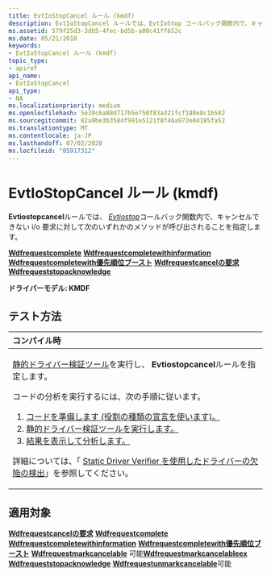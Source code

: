 ```yaml
---
title: EvtIoStopCancel ルール (kmdf)
description: EvtIoStopCancel ルールでは、EvtIoStop コールバック関数内で、キャンセルできない i/o 要求に対して次のいずれかのメソッドが呼び出されることを指定します。
ms.assetid: 579f25d3-3db5-4fec-bd5b-a09c41ff652c
ms.date: 05/21/2018
keywords:
- EvtIoStopCancel ルール (kmdf)
topic_type:
- apiref
api_name:
- EvtIoStopCancel
api_type:
- NA
ms.localizationpriority: medium
ms.openlocfilehash: 5e39c6a88d717b5e750f83a321fcf188e8c1b502
ms.sourcegitcommit: 82a9be3b3584f991e5121f8f46a972e04185fa52
ms.translationtype: MT
ms.contentlocale: ja-JP
ms.lasthandoff: 07/02/2020
ms.locfileid: "85917312"
---
```

# <a name="evtiostopcancel-rule-kmdf"></a>EvtIoStopCancel ルール (kmdf)


**Evtiostopcancel**ルールでは、 [*Evtiostop*](https://docs.microsoft.com/windows-hardware/drivers/ddi/wdfio/nc-wdfio-evt_wdf_io_queue_io_stop)コールバック関数内で、キャンセルできない i/o 要求に対して次のいずれかのメソッドが呼び出されることを指定します。

[**Wdfrequestcomplete**](https://docs.microsoft.com/windows-hardware/drivers/ddi/wdfrequest/nf-wdfrequest-wdfrequestcomplete) 
[**Wdfrequestcompletewithinformation**](https://docs.microsoft.com/windows-hardware/drivers/ddi/wdfrequest/nf-wdfrequest-wdfrequestcompletewithinformation) 
[**Wdfrequestcompletewith優先順位ブースト**](https://docs.microsoft.com/windows-hardware/drivers/ddi/wdfrequest/nf-wdfrequest-wdfrequestcompletewithpriorityboost) 
[**Wdfrequestcancelの要求**](https://docs.microsoft.com/windows-hardware/drivers/ddi/wdfrequest/nf-wdfrequest-wdfrequestcancelsentrequest) 
[**Wdfrequeststopacknowledge**](https://docs.microsoft.com/windows-hardware/drivers/ddi/wdfrequest/nf-wdfrequest-wdfrequeststopacknowledge)

**ドライバーモデル: KMDF**

<a name="how-to-test"></a>テスト方法
-----------

<table>
<colgroup>
<col width="100%" />
</colgroup>
<thead>
<tr class="header">
<th align="left">コンパイル時</th>
</tr>
</thead>
<tbody>
<tr class="odd">
<td align="left"><p><a href="https://docs.microsoft.com/windows-hardware/drivers/devtest/static-driver-verifier" data-raw-source="[Static Driver Verifier](https://docs.microsoft.com/windows-hardware/drivers/devtest/static-driver-verifier)">静的ドライバー検証ツール</a>を実行し、 <strong>Evtiostopcancel</strong>ルールを指定します。</p>
コードの分析を実行するには、次の手順に従います。
<ol>
<li><a href="https://docs.microsoft.com/windows-hardware/drivers/devtest/using-static-driver-verifier-to-find-defects-in-drivers#preparing-your-source-code" data-raw-source="[Prepare your code (use role type declarations).](https://docs.microsoft.com/windows-hardware/drivers/devtest/using-static-driver-verifier-to-find-defects-in-drivers#preparing-your-source-code)">コードを準備します (役割の種類の宣言を使います)。</a></li>
<li><a href="https://docs.microsoft.com/windows-hardware/drivers/devtest/using-static-driver-verifier-to-find-defects-in-drivers#running-static-driver-verifier" data-raw-source="[Run Static Driver Verifier.](https://docs.microsoft.com/windows-hardware/drivers/devtest/using-static-driver-verifier-to-find-defects-in-drivers#running-static-driver-verifier)">静的ドライバー検証ツールを実行します。</a></li>
<li><a href="https://docs.microsoft.com/windows-hardware/drivers/devtest/using-static-driver-verifier-to-find-defects-in-drivers#viewing-and-analyzing-the-results" data-raw-source="[View and analyze the results.](https://docs.microsoft.com/windows-hardware/drivers/devtest/using-static-driver-verifier-to-find-defects-in-drivers#viewing-and-analyzing-the-results)">結果を表示して分析します。</a></li>
</ol>
<p>詳細については、「 <a href="https://docs.microsoft.com/windows-hardware/drivers/devtest/using-static-driver-verifier-to-find-defects-in-drivers" data-raw-source="[Using Static Driver Verifier to Find Defects in Drivers](https://docs.microsoft.com/windows-hardware/drivers/devtest/using-static-driver-verifier-to-find-defects-in-drivers)">Static Driver Verifier を使用したドライバーの欠陥の検出</a>」を参照してください。</p></td>
</tr>
</tbody>
</table>

<a name="applies-to"></a>適用対象
----------

[**Wdfrequestcancelの要求**](https://docs.microsoft.com/windows-hardware/drivers/ddi/wdfrequest/nf-wdfrequest-wdfrequestcancelsentrequest) 
[**Wdfrequestcomplete**](https://docs.microsoft.com/windows-hardware/drivers/ddi/wdfrequest/nf-wdfrequest-wdfrequestcomplete) 
[**Wdfrequestcompletewithinformation**](https://docs.microsoft.com/windows-hardware/drivers/ddi/wdfrequest/nf-wdfrequest-wdfrequestcompletewithinformation) 
[**Wdfrequestcompletewith優先順位ブースト**](https://docs.microsoft.com/windows-hardware/drivers/ddi/wdfrequest/nf-wdfrequest-wdfrequestcompletewithpriorityboost) 
[**Wdfrequestmarkcancelable**](https://docs.microsoft.com/windows-hardware/drivers/ddi/wdfrequest/nf-wdfrequest-wdfrequestmarkcancelable) 
 可能[**Wdfrequestmarkcancelableex**](https://docs.microsoft.com/windows-hardware/drivers/ddi/wdfrequest/nf-wdfrequest-wdfrequestmarkcancelableex) 
[**Wdfrequeststopacknowledge**](https://docs.microsoft.com/windows-hardware/drivers/ddi/wdfrequest/nf-wdfrequest-wdfrequeststopacknowledge) 
[**Wdfrequestunmarkcancelable**](https://docs.microsoft.com/windows-hardware/drivers/ddi/wdfrequest/nf-wdfrequest-wdfrequestunmarkcancelable)可能








